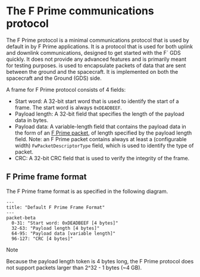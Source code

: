 # The F Prime communications protocol

The F Prime protocol is a minimal communications protocol that is used by default in by F Prime applications. It is a protocol that is used for both uplink and downlink communications, designed to get started with the F´ GDS quickly. It does not provide any advanced features and is primarily meant for testing purposes. is used to encapsulate packets of data that are sent between the ground and the spacecraft. It is implemented on both the spacecraft and the Ground (GDS) side.

A frame for F Prime protocol consists of 4 fields:
- Start word: A 32-bit start word that is used to identify the start of a frame. The start word is always `0xDEADBEEF`.
- Payload length: A 32-bit field that specifies the length of the payload data in bytes.
- Payload data: A variable-length field that contains the payload data in the form of an [F Prime packet](../../../Fw/Com/ComPacket.hpp), of length specified by the payload length field. Note: an F Prime packet contains always at least a (configurable width) `FwPacketDescriptorType` field, which is used to identify the type of packet.
- CRC: A 32-bit CRC field that is used to verify the integrity of the frame.

## F Prime frame format

The F Prime frame format is as specified in the following diagram.

```mermaid
---
title: "Default F Prime Frame Format"
---
packet-beta
  0-31: "Start word: 0xDEADBEEF [4 bytes]"
  32-63: "Payload length [4 bytes]"
  64-95: "Payload data [variable length]"
  96-127: "CRC [4 bytes]"
```

> [!NOTE]
> Because the payload length token is 4 bytes long, the F Prime protocol does not support packets larger than 2^32 - 1 bytes (~4 GB).

